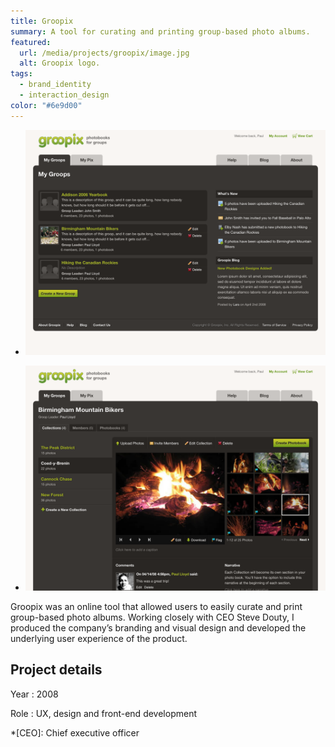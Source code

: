 ```yaml
---
title: Groopix
summary: A tool for curating and printing group-based photo albums.
featured:
  url: /media/projects/groopix/image.jpg
  alt: Groopix logo.
tags:
  - brand_identity
  - interaction_design
color: "#6e9d00"
---
```


- ![Groops page.](../media/projects/groopix/groops.png#screenshot)

- ![Collection page.](../media/projects/groopix/collection.png#screenshot)

Groopix was an online tool that allowed users to easily curate and print group-based photo albums. Working closely with CEO Steve Douty, I produced the company’s branding and visual design and developed the underlying user experience of the product.

## Project details

Year
: 2008

Role
: UX, design and front-end development

*[CEO]: Chief executive officer
